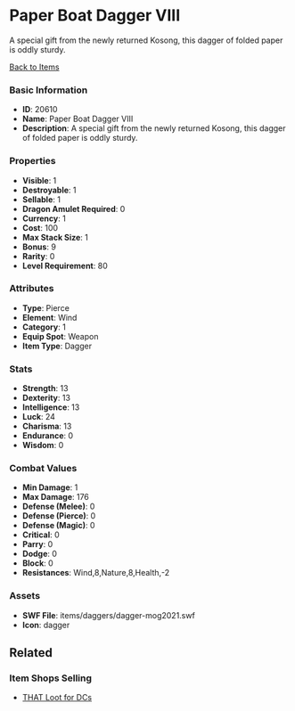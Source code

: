 # Paper Boat Dagger VIII

A special gift from the newly returned Kosong, this dagger of folded paper is oddly sturdy.

[Back to Items](../items.md)

### Basic Information

- **ID**: 20610
- **Name**: Paper Boat Dagger VIII
- **Description**: A special gift from the newly returned Kosong, this dagger of folded paper is oddly sturdy.

### Properties

- **Visible**: 1
- **Destroyable**: 1
- **Sellable**: 1
- **Dragon Amulet Required**: 0
- **Currency**: 1
- **Cost**: 100
- **Max Stack Size**: 1
- **Bonus**: 9
- **Rarity**: 0
- **Level Requirement**: 80

### Attributes

- **Type**: Pierce
- **Element**: Wind
- **Category**: 1
- **Equip Spot**: Weapon
- **Item Type**: Dagger

### Stats

- **Strength**: 13
- **Dexterity**: 13
- **Intelligence**: 13
- **Luck**: 24
- **Charisma**: 13
- **Endurance**: 0
- **Wisdom**: 0

### Combat Values

- **Min Damage**: 1
- **Max Damage**: 176
- **Defense (Melee)**: 0
- **Defense (Pierce)**: 0
- **Defense (Magic)**: 0
- **Critical**: 0
- **Parry**: 0
- **Dodge**: 0
- **Block**: 0
- **Resistances**: Wind,8,Nature,8,Health,-2

### Assets

- **SWF File**: items/daggers/dagger-mog2021.swf
- **Icon**: dagger

## Related

### Item Shops Selling

- [THAT Loot for DCs](../item-shops/719-that-loot-for-dcs.md)

